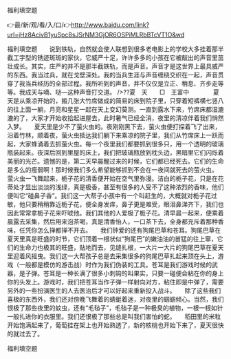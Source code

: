 福利填空题

👉最/新/观/看/入/口/👉http://www.baidu.com/link?url=jHz8AcivB1yuSpc8sJSrNM3GjOR6OSPiMLRbBTcVT1O&wd

福利填空题　　说到铁轨，自然就会使人联想到很多老电影上的学校大多挂着那半截工字型的锈迹斑斑的家伙，它威严十足，许许多多的小孩在它被敲出的声音里茁壮成长。其实，庄严的并不是那半截铁轨，而是声音。声音才是这世界上最具威严的东西。我当过兵，就在戈壁深处。我的当兵生涯与声音缠绕交织在一起，声音贯穿了我当兵经历的全部过程。我所听到的声音，并不仅仅是立正、稍息、齐步走等等。我成天与嘀、哒—这种声音打交道。
/>??夏　天　　□　王富中　　　　夏天是从乘凉开始的，搬几张大竹席做成的简易的床到院子里，只穿着短裤横七竖八的往上面一躺，月亮和星星一起在天上变幻莫测。一直到露水下来，竹席床都湿漉漉的了，大家才开始收拾起进屋去，此时暑气已经全消，夜里的清凉伴着我们悄然入梦。　　夏天里是少不了萤火虫的。夜刚刚黑下去，萤火虫便打探着飞了出来，沿着竹林，顺着夜，萤火虫抵达我们躺下来乘凉的院子里，我们从竹席床上一跃而起，大家蜂涌着去抓萤火虫。每一个夜里我们都要抓到很多只，用一个透明的玻璃瓶装起来。夜深后回到里屋的床上，我们把玻璃瓶放到枕头边，黑暗里它们闪烁着美丽的光芒。遗憾的是，第二天早晨醒过来的时候，它们都已经死去。它们的生命是多么的瘦弱啊！那时候我们多么希望能够抓到不会在一夜间就死去的萤火虫。　　萤火虫一飞舞起来，栀子花的清香便开始在空气里弥漫。洁白的栀子花，只是在花蒂处才显出淡淡的浅绿，真是极香，甚至有很多的人受不了这种浓烈的香味，他们便叫它“碰鼻子香”。我们这一大帮子小孩中有一个叫赶生的，大概就对栀子花过敏，他只要稍稍靠近栀子花，便全身发痒，鼻子更是难受，眼泪鼻涕齐下，我们也因此常常拿栀子花来吓唬他。我们其他的人爱极了栀子花。清早晨一起来，便乘着晨露去采集，然后用来泡茶喝，真是清香怡人，一口茶下去，全身都充斥着那种香味，任凭你怎么掸都掸不开去。　　我们钟爱的还有狗尾巴草和苍耳。狗尾巴草在夏天里真是旺盛的时节，它们顶着一根状似“狗尾巴”的嫩油油的苗猛的往上窜，它们的生命力也极其的旺盛，贴地而去，见缝扎根，一大片一大片的狗尾巴草在夏天里迎着风摇曳。我们这一大帮孩子总是去采集很多的狗尾巴草扎起来顶在头上，游戏（一般都是模仿的游击战）时作为我们伪装的工具。苍耳是我们游戏时候的武器，是子弹。苍耳是一种长满了很多小刺钩的叫果实，只要一碰便会粘在你的身上你的头发上。游戏时，我们把苍耳当作子弹一样射向对方，粘住即是中弹了，需要另外的一些扮演医生的人去医治后才可以好起来重新投入战斗。　　除了这些我们喜极的东西外，我们还对傍晚飞舞着的蜻蜓着迷，对夜里的蝈蝈倾心。当然，我们恨极了那些夜里的蚊虫，还有“毛毡子”，毛毡子是一种极臭的植物，一根一根如针一般扎进你的衣服里。我们还恨极了那些总是叫我们害怕的蛇。　　稻田里的米粒开始饱满起来了，葡萄挂在架上也开始熟透了，新的核桃也开始下来了，夏天很快的就过去了。　　


福利填空题
